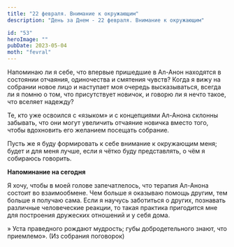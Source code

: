 ```yaml
---
title: "22 февраля. Внимание к окружающим"
description: "День за Днем - 22 февраля. Внимание к окружающим"

id: "53"
heroImage: ""
pubDate: 2023-05-04
moth: "fevral"
---
```


Напоминаю ли я себе, что впервые пришедшие в Ал-Анон находятся в состоянии
отчаяния, одиночества и смятения чувств? Когда я вижу на собрании новое лицо и
наступает моя очередь высказываться, всегда ли я помню о том, что присутствует
новичок, и говорю ли я нечто такое, что вселяет надежду?

Те, кто уже освоился с «языком» и с концепциями Ал-Анона склонны забывать, что
они могут увеличить отчаяние новичка вместо того, чтобы вдохновить его
желанием посещать собрание.

Пусть же я буду формировать к себе внимание к окружающим меня; будет и для
меня лучше, если я чётко буду представлять, о чём я собираюсь говорить.

**Напоминание на сегодня**

Я хочу, чтобы в моей голове запечатлелось, что терапия Ал-Анона состоит во
взаимообмене. Чем больше я оказываю помощь другим, тем больше я получаю сама.
Если я научусь заботиться о других, познавать различные человеческие реакции,
то такая практика пригодится мне для построения дружеских отношений и у себя
дома.

» Уста праведного рождают мудрость; губы добродетельного знают, что
приемлемо». (Из собрания поговорок)
